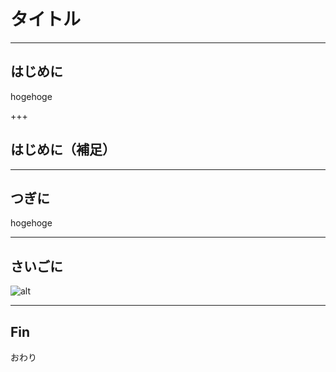 # タイトル

---
## はじめに

hogehoge

+++

## はじめに（補足）

---

## つぎに

hogehoge

---

## さいごに

![alt](assets/image_name.png)

---

## Fin

おわり
